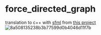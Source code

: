 # force_directed_graph
translation to c++ with [sfml](https://github.com/SFML/SFML) from [this project](https://github.com/omar-addam/Force-Directed-Graph)
![8a508135238b3b77599d0b4046d11f7b](https://user-images.githubusercontent.com/43134602/207525635-1c01f68d-53dd-4655-8a23-1cd4df4da531.gif)
